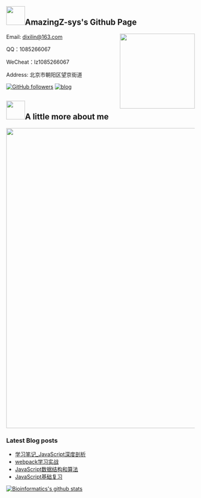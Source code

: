 ## <img src="https://avatars2.githubusercontent.com/u/37972645?s=460&u=aaf8e9a49fa2d8ca6f816b04cb226cfbbc9516bc&v=4" width=50>AmazingZ-sys's Github Page



<img align='right' src='https://tva1.sinaimg.cn/large/0081Kckwly1glvd1xdo3vg305k05kaa0.gif' width='200"'>

Email: dixilin@163.com

QQ：1085266067

WeCheat：lz1085266067

Address: 北京市朝阳区望京街道

[![GitHub followers](https://img.shields.io/github/followers/AmazingZ-sys?label=Follow&style=social)](https://github.com/AmazingZ-sys)
[![blog](https://tva1.sinaimg.cn/large/0081Kckwly1glvd45veqbj300u00u7b2.jpg)](https://www.zhouxiaozhao.cn/)

## <img src="https://tva1.sinaimg.cn/large/0081Kckwly1glvd56qtxlg30dc0bc75z.gif" width="50">A little more about me

<img src="https://tva1.sinaimg.cn/large/0081Kckwly1glvd64k10hg30c305ldgr.gif" width="800">

### Latest Blog posts
<!-- BLOG-POST-LIST:START -->

- [学习笔记_JavaScript深度剖析](http://linzhi.group/views/%E5%89%8D%E7%AB%AF/%E5%AD%A6%E4%B9%A0%E7%AC%94%E8%AE%B0_JavaScript%E6%B7%B1%E5%BA%A6%E5%89%96%E6%9E%90.html#%E5%87%BD%E6%95%B0%E5%BC%8F%E7%BC%96%E7%A8%8B)
- [webpack学习实战](http://linzhi.group/views/%E5%89%8D%E7%AB%AF/%E6%B7%B1%E5%85%A5%E6%B5%85%E5%87%BAwebpack.html#%E5%89%8D%E8%A8%80)
- [JavaScript数据结构和算法](http://linzhi.group/views/%E5%89%8D%E7%AB%AF/JavaScript%E6%95%B0%E6%8D%AE%E7%BB%93%E6%9E%84%E5%92%8C%E7%AE%97%E6%B3%95.html#%E5%89%8D%E8%A8%80)
- [JavaScript基础复习](http://linzhi.group/views/%E5%89%8D%E7%AB%AF/JavaScript%E5%9F%BA%E7%A1%80.html#javascript%E7%9A%84%E6%95%B0%E6%8D%AE%E7%B1%BB%E5%9E%8B)
  <!-- BLOG-POST-LIST:END -->

[![Bioinformatics's github stats](https://github-readme-stats.vercel.app/api?username=AmazingZ-sys&show_icons=true&title_color=fff&icon_color=79ff97&text_color=9f9f9f&bg_color=151515&count_private=true)](http://www.linzhi.group)